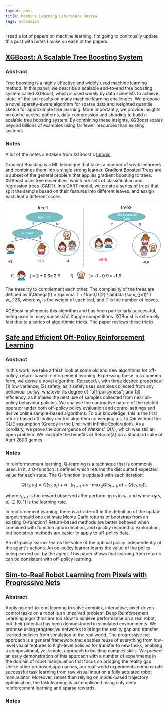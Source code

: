 ```yaml
---
layout: post
title: Machine Learning Literature Review
tags: economics
---
```


I read a lot of papers on machine learning. I'm going to conitnually update
this post with notes I make on each of the papers.

## [XGBoost: A Scalable Tree Boosting System](http://arxiv.org/abs/1603.02754)

### Abstract

Tree boosting is a highly effective and widely used machine learning method. In
this paper, we describe a scalable end-to-end tree boosting system called
XGBoost, which is used widely by data scientists to achieve state-of-the-art
results on many machine learning challenges. We propose a novel sparsity-aware
algorithm for sparse data and weighted quantile sketch for approximate tree
learning. More importantly, we provide insights on cache access patterns, data
compression and sharding to build a scalable tree boosting system. By combining
these insights, XGBoost scales beyond billions of examples using far fewer
resources than existing systems.

### Notes

A lot of the notes are taken from XGBoost's
[tutorial](http://xgboost.readthedocs.io/en/latest/model.html).

Gradient Boosting is a ML technique that takes a number of weak leearners and
combines them into a single strong learner. Gradient Boosted Trees are a subset
of the general problem that applies gradient boosting to trees. XGBoost uses
tree ensembles, which are sets of classification and regression trees (CART).
In a CART model, we create a series of trees that split the sample based on
their features into different leaves, and assign each leaf a different score.

![](images/xgboost-twocart.png)

The trees try to complement each other. The complexity of the trees are defined
as $\Omega(f) = \gamma T + \frac{1}{2} \lambda \sum_{j=1}^T w_j^2$, where
$w_j$ is the weight of each leaf, and $T$ is the number of leaves.

XGBoost implements this algorithm and has been particularly successful, being
used in many successful Kaggle competitions. XGBoost is extremely fast due to
a series of algorithmic tricks. The paper reviews these tricks.

## [Safe and Efficient Off-Policy Reinforcement Learning](https://arxiv.org/abs/1606.02647)

### Abstract

In this work, we take a fresh look at some old and new algorithms for
off-policy, return-based reinforcement learning. Expressing these in a common
form, we derive a novel algorithm, Retrace(λ), with three desired properties:
(1) low variance; (2) safety, as it safely uses samples collected from any
behaviour policy, whatever its degree of "off-policyness"; and (3) efficiency,
as it makes the best use of samples collected from near on-policy behaviour
policies. We analyse the contractive nature of the related operator under both
off-policy policy evaluation and control settings and derive online sample-based
algorithms. To our knowledge, this is the first return-based off-policy control
algorithm converging a.s. to Q∗ without the GLIE assumption (Greedy in the Limit
with Infinite Exploration). As a corollary, we prove the convergence of Watkins'
Q(λ), which was still an open problem. We illustrate the benefits of Retrace(λ)
on a standard suite of Atari 2600 games.

### Notes

In reinformcement learning, Q-learning is a technique that is commonly used. In
it, a Q-function is defined which returns the discounted expected value for each
state. The Q-function is updated with each iteration:

$$
Q(s_t, a_t) = Q(s_t, a_t) + \alpha \cdot (r_{t+1} + \gamma \cdot \max_a Q(s_{t+1}, a) - Q(s_t, a_t)),
$$

where $r_{t+1}$ is the reward observed after performing $a_t$ in $s_t$, and
where $\alpha_t(s, a) \in (0, 1]$ is the learning rate.

In reinforcement learning, there is a trade-off in the definition of the update
target: should one estimate Monte Carlo returns or bootstrap from an existing
Q-function? Return-based methods are better behaved when combined with function
approximation, and quickly respond to exploration, but bootstrap methods are
easier to apply to off-policy data.

An off-policy learner learns the value of the optimal policy independently of
the agent's actions. An on-policy learner learns the value of the policy being
carried out by the agent. This paper shows that learning from returns can be
consistent with off-policy learning.

## [Sim-to-Real Robot Learning from Pixels with Progressive Nets](https://arxiv.org/abs/1610.04286)

### Abstract

Applying end-to-end learning to solve complex, interactive, pixel-driven control
tasks on a robot is an unsolved problem. Deep Reinforcement Learning algorithms
are too slow to achieve performance on a real robot, but their potential has
been demonstrated in simulated environments. We propose using progressive
networks to bridge the reality gap and transfer learned policies from simulation
to the real world. The progressive net approach is a general framework that
enables reuse of everything from low-level visual features to high-level
policies for transfer to new tasks, enabling a compositional, yet simple,
approach to building complex skills. We present an early demonstration of this
approach with a number of experiments in the domain of robot manipulation that
focus on bridging the reality gap. Unlike other proposed approaches, our
real-world experiments demonstrate successful task learning from raw visual
input on a fully actuated robot manipulator. Moreover, rather than relying on
model-based trajectory optimisation, the task learning is accomplished using
only deep reinforcement learning and sparse rewards.

### Notes
